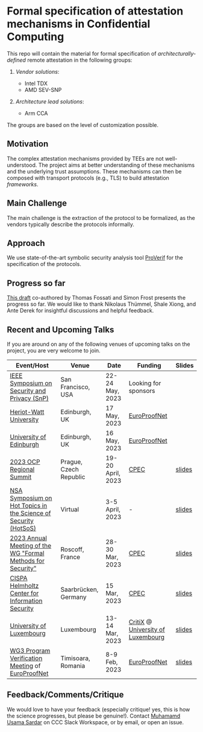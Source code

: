 # Formal specification of attestation mechanisms in Confidential Computing

This repo will contain the material for formal specification of _architecturally-defined_ remote attestation in the following groups: 

1. _Vendor solutions_: 
	- Intel TDX  
	- AMD SEV-SNP 

2. _Architecture lead solutions_: 
	- Arm CCA

The groups are based on the level of customization possible. 

## Motivation 
The complex attestation mechanisms provided by TEEs are not well-understood. The project aims at better understanding of these mechanisms and the underlying trust assumptions. These mechanisms can then be composed with transport protocols (e.g., TLS) to build attestation _frameworks_.

## Main Challenge
The main challenge is the extraction of the protocol to be formalized, as the vendors typically describe the protocols informally. 

## Approach 
We use state-of-the-art symbolic security analysis tool [ProVerif](https://ieeexplore.ieee.org/document/9833653) for the specification of the protocols. 

## Progress so far 
[This draft](https://www.researchgate.net/publication/367284929_SoK_Attestation_in_Confidential_Computing) co-authored by Thomas Fossati and Simon Frost presents the progress so far. We would like to thank Nikolaus Thümmel, Shale Xiong, and Ante Derek for insightful discussions and helpful feedback.

## Recent and Upcoming Talks
If you are around on any of the following venues of upcoming talks on the project, you are very welcome to join. 

| Event/Host | Venue | Date | Funding | Slides |
| --- | --- | --- | --- | --- |
| [IEEE Symposium on Security and Privacy (SnP)](https://sp2023.ieee-security.org/index.html) | San Francisco, USA | 22-24 May, 2023 | Looking for sponsors |  |
| [Heriot-Watt University](https://www.hw.ac.uk/) | Edinburgh, UK | 17 May, 2023 | [EuroProofNet](https://europroofnet.github.io/) | |
| [University of Edinburgh](https://www.ed.ac.uk/) | Edinburgh, UK | 16 May, 2023 | [EuroProofNet](https://europroofnet.github.io/) | |
| [2023 OCP Regional Summit](https://2023ocpregional.fnvirtual.app/) | Prague, Czech Republic | 19-20 April, 2023 | [CPEC](https://www.perspicuous-computing.science/) | [slides](https://www.researchgate.net/publication/370131511_Presentation_Systemization_of_Knowledge_Attestation_in_Confidential_Computing) |
| [NSA Symposium on Hot Topics in the Science of Security (HotSoS)](https://cps-vo.org/group/hotsos) | Virtual | 3-5 April, 2023 | - | [slides](https://www.researchgate.net/publication/369794583_Presentation_SoK_Attestation_in_Confidential_Computing) |
| [2023 Annual Meeting of the WG "Formal Methods for Security"](https://gtmfs2023.sciencesconf.org/) | Roscoff, France | 28-30 Mar, 2023 | [CPEC](https://www.perspicuous-computing.science/) | [slides](https://www.researchgate.net/publication/369626152_SoK_Attestation_in_Confidential_Computing) |
| [CISPA Helmholtz Center for Information Security](https://cispa.de/en) | Saarbrücken, Germany | 15 Mar, 2023| [CPEC](https://www.perspicuous-computing.science/) | [slides](https://www.researchgate.net/publication/369375426_Presentation_Formal_Specification_and_Verification_of_Attestation_Mechanisms_in_Confidential_Computing) |
| [University of Luxembourg](https://wwwen.uni.lu/) | Luxembourg | 13-14 Mar, 2023 | [CritiX](https://wwwfr.uni.lu/snt/research/critix) @ [University of Luxembourg](https://wwwen.uni.lu/)| [slides](https://www.researchgate.net/publication/369227453_Formal_Specification_and_Verification_of_Attestation_Mechanisms_in_Confidential_Computing) |
| [WG3 Program Verification Meeting](https://europroofnet.github.io/wg3-timisoara/) of [EuroProofNet](https://europroofnet.github.io/) | Timisoara, Romania | 8-9 Feb, 2023 | [EuroProofNet](https://europroofnet.github.io/) | [slides](https://www.researchgate.net/publication/368543273_Presentation_Tools_and_Techniques_for_Symbolic_Protocol_Verification) |

## Feedback/Comments/Critique
We would love to have your feedback (especially critique! yes, this is how the science progresses, but please be genuine!). Contact [Muhamamd Usama Sardar](https://tu-dresden.de/ing/informatik/sya/se/die-professur/beschaeftigte/muhammad-usama-sardar) on CCC Slack Workspace, or by email, or open an issue. 
